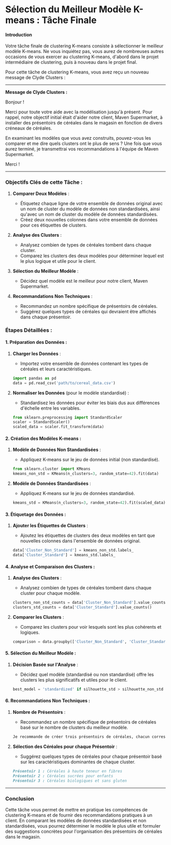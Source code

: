 # Sélection du Meilleur Modèle K-means : Tâche Finale

#### Introduction

Votre tâche finale de clustering K-means consiste à sélectionner le meilleur modèle K-means. Ne vous inquiétez pas, vous aurez de nombreuses autres occasions de vous exercer au clustering K-means, d'abord dans le projet intermédiaire de clustering, puis à nouveau dans le projet final. 

Pour cette tâche de clustering K-means, vous avez reçu un nouveau message de Clyde Clusters :

---

**Message de Clyde Clusters :**

Bonjour !

Merci pour toute votre aide avec la modélisation jusqu'à présent. Pour rappel, notre objectif initial était d'aider notre client, Maven Supermarket, à installer des présentoirs de céréales dans le magasin en fonction de divers créneaux de céréales. 

En examinant les modèles que vous avez construits, pouvez-vous les comparer et me dire quels clusters ont le plus de sens ? Une fois que vous aurez terminé, je transmettrai vos recommandations à l'équipe de Maven Supermarket.

Merci !

---

### Objectifs Clés de cette Tâche :

1. **Comparer Deux Modèles** :
   - Étiquetez chaque ligne de votre ensemble de données original avec un nom de cluster du modèle de données non standardisées, ainsi qu'avec un nom de cluster du modèle de données standardisées.
   - Créez deux nouvelles colonnes dans votre ensemble de données pour ces étiquettes de clusters.

2. **Analyse des Clusters** :
   - Analysez combien de types de céréales tombent dans chaque cluster.
   - Comparez les clusters des deux modèles pour déterminer lequel est le plus logique et utile pour le client.

3. **Sélection du Meilleur Modèle** :
   - Décidez quel modèle est le meilleur pour notre client, Maven Supermarket.

4. **Recommandations Non Techniques** :
   - Recommandez un nombre spécifique de présentoirs de céréales.
   - Suggérez quelques types de céréales qui devraient être affichés dans chaque présentoir.

### Étapes Détaillées :

#### 1. Préparation des Données :

1. **Charger les Données** :
   - Importez votre ensemble de données contenant les types de céréales et leurs caractéristiques.

    ```python
    import pandas as pd
    data = pd.read_csv('path/to/cereal_data.csv')
    ```

2. **Normaliser les Données** (pour le modèle standardisé) :
   - Standardisez les données pour éviter les biais dus aux différences d'échelle entre les variables.

    ```python
    from sklearn.preprocessing import StandardScaler
    scaler = StandardScaler()
    scaled_data = scaler.fit_transform(data)
    ```

#### 2. Création des Modèles K-means :

1. **Modèle de Données Non Standardisées** :
   - Appliquez K-means sur le jeu de données initial (non standardisé).

    ```python
    from sklearn.cluster import KMeans
    kmeans_non_std = KMeans(n_clusters=3, random_state=42).fit(data)
    ```

2. **Modèle de Données Standardisées** :
   - Appliquez K-means sur le jeu de données standardisé.

    ```python
    kmeans_std = KMeans(n_clusters=3, random_state=42).fit(scaled_data)
    ```

#### 3. Étiquetage des Données :

1. **Ajouter les Étiquettes de Clusters** :
   - Ajoutez les étiquettes de clusters des deux modèles en tant que nouvelles colonnes dans l'ensemble de données original.

    ```python
    data['Cluster_Non_Standard'] = kmeans_non_std.labels_
    data['Cluster_Standard'] = kmeans_std.labels_
    ```

#### 4. Analyse et Comparaison des Clusters :

1. **Analyse des Clusters** :
   - Analysez combien de types de céréales tombent dans chaque cluster pour chaque modèle.

    ```python
    clusters_non_std_counts = data['Cluster_Non_Standard'].value_counts()
    clusters_std_counts = data['Cluster_Standard'].value_counts()
    ```

2. **Comparer les Clusters** :
   - Comparez les clusters pour voir lesquels sont les plus cohérents et logiques.

    ```python
    comparison = data.groupby(['Cluster_Non_Standard', 'Cluster_Standard']).size().unstack(fill_value=0)
    ```

#### 5. Sélection du Meilleur Modèle :

1. **Décision Basée sur l'Analyse** :
   - Décidez quel modèle (standardisé ou non standardisé) offre les clusters les plus significatifs et utiles pour le client.

    ```python
    best_model = 'standardized' if silhouette_std > silhouette_non_std else 'non-standardized'
    ```

#### 6. Recommandations Non Techniques :

1. **Nombre de Présentoirs** :
   - Recommandez un nombre spécifique de présentoirs de céréales basé sur le nombre de clusters du meilleur modèle.

    ```markdown
    Je recommande de créer trois présentoirs de céréales, chacun correspondant à l'un des clusters identifiés.
    ```

2. **Sélection des Céréales pour chaque Présentoir** :
   - Suggérez quelques types de céréales pour chaque présentoir basé sur les caractéristiques dominantes de chaque cluster.

    ```markdown
    Présentoir 1 : Céréales à haute teneur en fibres
    Présentoir 2 : Céréales sucrées pour enfants
    Présentoir 3 : Céréales biologiques et sans gluten
    ```

---

### Conclusion

Cette tâche vous permet de mettre en pratique les compétences de clustering K-means et de fournir des recommandations pratiques à un client. En comparant les modèles de données standardisées et non standardisées, vous pourrez déterminer le modèle le plus utile et formuler des suggestions concrètes pour l'organisation des présentoirs de céréales dans le magasin.
